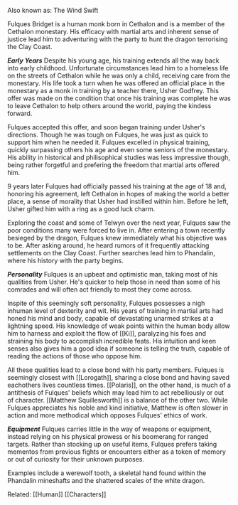 Also known as: The Wind Swift



Fulques Bridget is a human monk born in Cethalon and is a member of the Cethalon monestary. His efficacy with martial arts and inherent sense of justice lead him to adventuring with the party to hunt the dragon terrorising the Clay Coast.

***Early Years*** 
Despite his young age, his training extends all the way back into early childhood. Unfortunate circumstances lead him to a homeless life on the streets of Cethalon while he was only a child, receiving care from the monestary. 
His life took a turn when he was offered an official place in the monestary as a monk in training by a teacher there, Usher Godfrey. This offer was made on the condition that once his training was complete he was to leave Cethalon to help others around the world, paying the kindess forward.

Fulques accepted this offer, and soon began training under Usher's directions. Though he was tough on Fulques, he was just as quick to support him when he needed it. Fulques excelled in physical training, quickly surpassing others his age and even some seniors of the monestary. His ability in historical and philisophical studies was less impressive though, being rather forgetful and prefering the freedom that martial arts offered him. 

9 years later Fulques had officially passed his training at the age of 18 and, honoring his agreement, left Cethalon in hopes of making the world a better place, a sense of morality that Usher had instilled within him. Before he left, Usher gifted him with a ring as a good luck charm.

Exploring the coast and some of Telwyn over the next year, Fulques saw the poor conditions many were forced to live in. After entering a town recently besieged by the dragon, Fulques knew immediately what his objective was to be. After asking around, he heard rumors of it frequently attacking settlements on the Clay Coast. Further searches lead him to Phandalin, where his history with the party begins.


*__Personality__*
Fulques is an upbeat and optimistic man, taking most of his qualities from Usher. He's quicker to help those in need than some of his comrades and will often act friendly to most they come across.

Inspite of this seemingly soft personality, Fulques possesses a nigh inhuman level of dexterity and wit. His years of training in martial arts had honed his mind and body, capable of devastating unarmed strikes at a lightning speed. His knowledge of weak points within the human body allow him to harness and exploit the flow of [[Ki]], paralyzing his foes and straining his body to accomplish incredible feats. His intuition and keen senses also gives him a good idea if someone is telling the truth, capable of reading the actions of those who oppose him.

All these qualities lead to a close bond with his party members. Fulques is seemingly closest with [[Lorogath]], sharing a close bond and having saved eachothers lives countless times. [[Polaris]], on the other hand, is much of a antithesis of Fulques' beliefs which may lead him to act rebelliously or out of character. [[Matthew Squillesworth]] is a balance of the other two. While Fulques appreciates his noble and kind initiative, Matthew is often slower in action and more methodical which opposes Fulques' ethics of work.


***Equipment***
Fulques carries little in the way of weapons or equipment, instead relying on his physical prowess or his boomerang for ranged targets. Rather than stocking up on useful items, Fulques prefers taking mementos from previous fights or encounters either as a token of memory or out of curiosity for their unknown purposes.

Examples include a werewolf tooth, a skeletal hand found within the Phandalin mineshafts and the shattered scales of the white dragon.













Related: [[Human]] [[Characters]]
